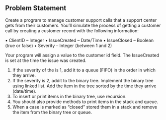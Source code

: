 ## Problem Statement
Create a program to manage customer support calls that a support center gets from their customers. You’ll simulate the process of getting a customer call by creating a customer record with the following information:

▪ ClientID – Integer
▪ IssueCreated – Date/Time
▪ IssueClosed – Boolean (true or false)
▪ Severity – Integer (between 1 and 2)

Your program will assign a value to the customer id field. The IssueCreated is set at the time the issue was
created.
1) If the severity of the is 1, add it to a queue (FIFO) in the order in which they arrive. 
2) If the severity is 2, addit to the binary tree. Implement the binary tree using linked list. Add the item in the tree sorted by the
time they arrive (date/time). 
3) To insert or print items in the binary tree, use recursion. 
4) You should also provide methods to print items in the stack and queue.
5) When a case is marked as “closed” stored them in a stack and remove the item from the binary tree or queue.
